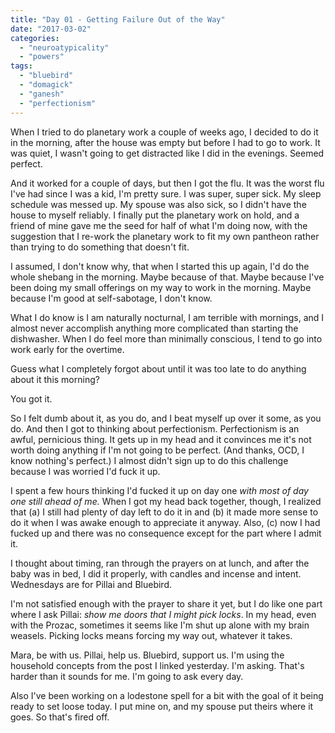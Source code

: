 ```yaml
---
title: "Day 01 - Getting Failure Out of the Way"
date: "2017-03-02"
categories: 
  - "neuroatypicality"
  - "powers"
tags: 
  - "bluebird"
  - "domagick"
  - "ganesh"
  - "perfectionism"
---
```


When I tried to do planetary work a couple of weeks ago, I decided to do it in the morning, after the house was empty but before I had to go to work. It was quiet, I wasn't going to get distracted like I did in the evenings. Seemed perfect.

And it worked for a couple of days, but then I got the flu. It was the worst flu I've had since I was a kid, I'm pretty sure. I was super, super sick. My sleep schedule was messed up. My spouse was also sick, so I didn't have the house to myself reliably. I finally put the planetary work on hold, and a friend of mine gave me the seed for half of what I'm doing now, with the suggestion that I re-work the planetary work to fit my own pantheon rather than trying to do something that doesn't fit.

I assumed, I don't know why, that when I started this up again, I'd do the whole shebang in the morning. Maybe because of that. Maybe because I've been doing my small offerings on my way to work in the morning. Maybe because I'm good at self-sabotage, I don't know.

What I do know is I am naturally nocturnal, I am terrible with mornings, and I almost never accomplish anything more complicated than starting the dishwasher. When I do feel more than minimally conscious, I tend to go into work early for the overtime.

Guess what I completely forgot about until it was too late to do anything about it this morning?

You got it.

So I felt dumb about it, as you do, and I beat myself up over it some, as you do. And then I got to thinking about perfectionism. Perfectionism is an awful, pernicious thing. It gets up in my head and it convinces me it's not worth doing anything if I'm not going to be perfect. (And thanks, OCD, I know nothing's perfect.) I almost didn't sign up to do this challenge because I was worried I'd fuck it up.

I spent a few hours thinking I'd fucked it up on day one _with most of day one still ahead of me._ When I got my head back together, though, I realized that (a) I still had plenty of day left to do it in and (b) it made more sense to do it when I was awake enough to appreciate it anyway. Also, (c) now I had fucked up and there was no consequence except for the part where I admit it.

I thought about timing, ran through the prayers on at lunch, and after the baby was in bed, I did it properly, with candles and incense and intent. Wednesdays are for Pillai and Bluebird.

I'm not satisfied enough with the prayer to share it yet, but I do like one part where I ask Pillai: _show me doors that I might pick locks_. In my head, even with the Prozac, sometimes it seems like I'm shut up alone with my brain weasels. Picking locks means forcing my way out, whatever it takes.

Mara, be with us. Pillai, help us. Bluebird, support us. I'm using the household concepts from the post I linked yesterday. I'm asking. That's harder than it sounds for me. I'm going to ask every day.

Also I've been working on a lodestone spell for a bit with the goal of it being ready to set loose today. I put mine on, and my spouse put theirs where it goes. So that's fired off.
